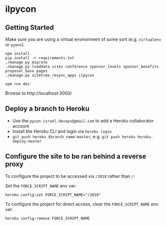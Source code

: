 # ilpycon

## Getting Started

Make sure you are using a virtual environment of some sort (e.g. `virtualenv` or
`pyenv`).

```
npm install
pip install -r requirements.txt
./manage.py migrate
./manage.py loaddata sites conference sponsor_levels sponsor_benefits proposal_base pages
./manage.py sitetree_resync_apps ilpycon

npm run dev
```

Browse to http://localhost:3000/

## Deploy a branch to Heroku

- Use the `pycon.israel.devops@gmail.com` to add a Heroku collaborator account
- Install the Heroku CLI and login via `heroku login`
- `git push heroku $branch_name:master`, e.g. `git push heroku heroku-deploy:master`

## Configure the site to be ran behind a reverse proxy

To configure the project to be accessed via `/2018` rather than `/`:

Set the `FORCE_SCRIPT_NAME` env var:

```
heroku config:set FORCE_SCRIPT_NAME="/2018"
```

To configure the project for direct access, clear the `FORCE_SCRIPT_NAME` env var:

```
heroku config:remove FORCE_SCRIPT_NAME
```
